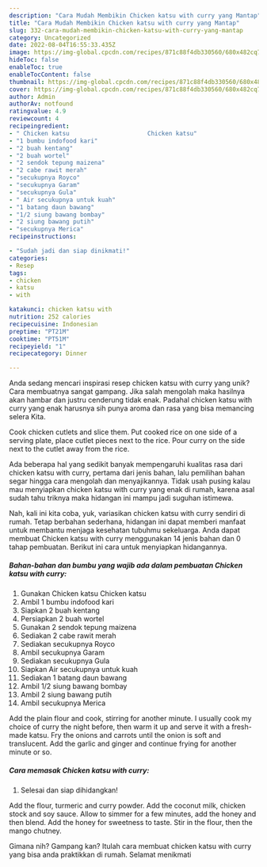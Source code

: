```yaml
---
description: "Cara Mudah Membikin Chicken katsu with curry yang Mantap"
title: "Cara Mudah Membikin Chicken katsu with curry yang Mantap"
slug: 332-cara-mudah-membikin-chicken-katsu-with-curry-yang-mantap
category: Uncategorized
date: 2022-08-04T16:55:33.435Z
image: https://img-global.cpcdn.com/recipes/871c88f4db330560/680x482cq70/chicken-katsu-with-curry-foto-resep-utama.jpg
hideToc: false
enableToc: true
enableTocContent: false
thumbnail: https://img-global.cpcdn.com/recipes/871c88f4db330560/680x482cq70/chicken-katsu-with-curry-foto-resep-utama.jpg
cover: https://img-global.cpcdn.com/recipes/871c88f4db330560/680x482cq70/chicken-katsu-with-curry-foto-resep-utama.jpg
author: Admin
authorAv: notfound
ratingvalue: 4.9
reviewcount: 4
recipeingredient:
- " Chicken katsu                      Chicken katsu"
- "1 bumbu indofood kari"
- "2 buah kentang"
- "2 buah wortel"
- "2 sendok tepung maizena"
- "2 cabe rawit merah"
- "secukupnya Royco"
- "secukupnya Garam"
- "secukupnya Gula"
- " Air secukupnya untuk kuah"
- "1 batang daun bawang"
- "1/2 siung bawang bombay"
- "2 siung bawang putih"
- "secukupnya Merica"
recipeinstructions:

- "Sudah jadi dan siap dinikmati!"
categories:
- Resep
tags:
- chicken
- katsu
- with

katakunci: chicken katsu with 
nutrition: 252 calories
recipecuisine: Indonesian
preptime: "PT21M"
cooktime: "PT51M"
recipeyield: "1"
recipecategory: Dinner

---
```





Anda sedang mencari inspirasi resep chicken katsu with curry yang unik? Cara membuatnya sangat gampang. Jika salah mengolah maka hasilnya akan hambar dan justru cenderung tidak enak. Padahal chicken katsu with curry yang enak harusnya sih punya aroma dan rasa yang bisa memancing selera Kita.





Cook chicken cutlets and slice them. Put cooked rice on one side of a serving plate, place cutlet pieces next to the rice. Pour curry on the side next to the cutlet away from the rice.

Ada beberapa hal yang sedikit banyak mempengaruhi kualitas rasa dari chicken katsu with curry, pertama dari jenis bahan, lalu pemilihan bahan segar hingga cara mengolah dan menyajikannya. Tidak usah pusing kalau mau menyiapkan chicken katsu with curry yang enak di rumah, karena asal sudah tahu triknya maka hidangan ini mampu jadi suguhan istimewa.






Nah, kali ini kita coba, yuk, variasikan chicken katsu with curry sendiri di rumah. Tetap berbahan sederhana, hidangan ini dapat memberi manfaat untuk membantu menjaga kesehatan tubuhmu sekeluarga. Anda dapat membuat Chicken katsu with curry menggunakan 14 jenis bahan dan 0 tahap pembuatan. Berikut ini cara untuk menyiapkan hidangannya.

<!--inarticleads1-->

##### Bahan-bahan dan bumbu yang wajib ada dalam pembuatan Chicken katsu with curry:

1. Gunakan  Chicken katsu                      Chicken katsu
1. Ambil 1 bumbu indofood kari
1. Siapkan 2 buah kentang
1. Persiapkan 2 buah wortel
1. Gunakan 2 sendok tepung maizena
1. Sediakan 2 cabe rawit merah
1. Sediakan secukupnya Royco
1. Ambil secukupnya Garam
1. Sediakan secukupnya Gula
1. Siapkan  Air secukupnya untuk kuah
1. Sediakan 1 batang daun bawang
1. Ambil 1/2 siung bawang bombay
1. Ambil 2 siung bawang putih
1. Ambil secukupnya Merica


Add the plain flour and cook, stirring for another minute. I usually cook my choice of curry the night before, then warm it up and serve it with a fresh-made katsu. Fry the onions and carrots until the onion is soft and translucent. Add the garlic and ginger and continue frying for another minute or so. 

<!--inarticleads2-->

##### Cara memasak Chicken katsu with curry:


1. Selesai dan siap dihidangkan!

Add the flour, turmeric and curry powder. Add the coconut milk, chicken stock and soy sauce. Allow to simmer for a few minutes, add the honey and then blend. Add the honey for sweetness to taste. Stir in the flour, then the mango chutney. 

Gimana nih? Gampang kan? Itulah cara membuat chicken katsu with curry yang bisa anda praktikkan di rumah. Selamat menikmati

